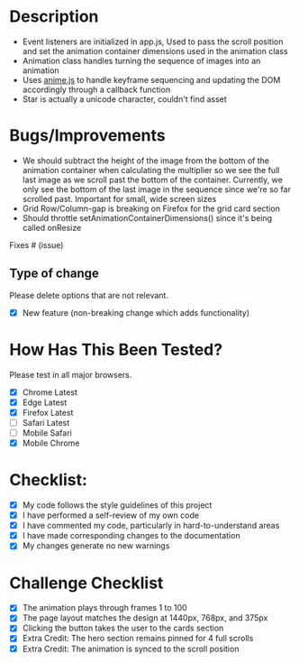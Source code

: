 # Description

- Event listeners are initialized in app.js, Used to pass the scroll position and set the animation container dimensions used in the animation class
- Animation class handles turning the sequence of images into an animation
- Uses [anime.js](https://animejs.com/documentation/) to handle keyframe sequencing and updating the DOM accordingly through a callback function
- Star is actually a unicode character, couldn't find asset

# Bugs/Improvements

- We should subtract the height of the image from the bottom of the animation container when calculating the multiplier so we see the full last image as we scroll past the bottom of the container. Currently, we only see the bottom of the last image in the sequence since we're so far scrolled past. Important for small, wide screen sizes
- Grid Row/Column-gap is breaking on Firefox for the grid card section
- Should throttle setAnimationContainerDimensions() since it's being called onResize

Fixes # (issue)

## Type of change

Please delete options that are not relevant.

- [x] New feature (non-breaking change which adds functionality)

# How Has This Been Tested?

Please test in all major browsers.

- [x] Chrome Latest
- [x] Edge Latest
- [x] Firefox Latest
- [ ] Safari Latest
- [ ] Mobile Safari
- [x] Mobile Chrome

# Checklist:

- [x] My code follows the style guidelines of this project
- [x] I have performed a self-review of my own code
- [x] I have commented my code, particularly in hard-to-understand areas
- [x] I have made corresponding changes to the documentation
- [x] My changes generate no new warnings

# Challenge Checklist

- [x] The animation plays through frames 1 to 100
- [x] The page layout matches the design at 1440px, 768px, and 375px
- [x] Clicking the button takes the user to the cards section
- [x] Extra Credit: The hero section remains pinned for 4 full scrolls
- [x] Extra Credit: The animation is synced to the scroll position
